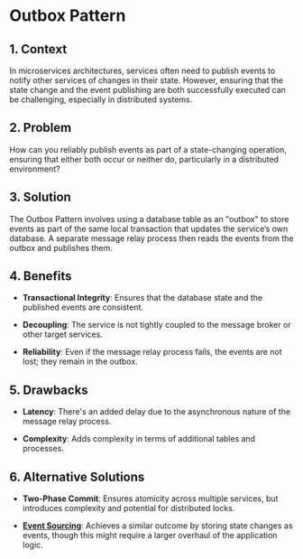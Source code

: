 # Outbox Pattern


## 1. Context

In microservices architectures, services often need to publish events to notify other services of changes in their state. However, ensuring that the state change and the event publishing are both successfully executed can be challenging, especially in distributed systems.


## 2. Problem

How can you reliably publish events as part of a state-changing operation, ensuring that either both occur or neither do, particularly in a distributed environment?


## 3. Solution

The Outbox Pattern involves using a database table as an "outbox" to store events as part of the same local transaction that updates the service’s own database. A separate message relay process then reads the events from the outbox and publishes them.


## 4. Benefits

- **Transactional Integrity**: Ensures that the database state and the published events are consistent.

- **Decoupling**: The service is not tightly coupled to the message broker or other target services.

- **Reliability**: Even if the message relay process fails, the events are not lost; they remain in the outbox.


## 5. Drawbacks

- **Latency**: There's an added delay due to the asynchronous nature of the message relay process.

- **Complexity**: Adds complexity in terms of additional tables and processes.


## 6. Alternative Solutions

- **Two-Phase Commit**: Ensures atomicity across multiple services, but introduces complexity and potential for distributed locks.

- **[Event Sourcing](./Event%20Sourcing.md)**: Achieves a similar outcome by storing state changes as events, though this might require a larger overhaul of the application logic.
